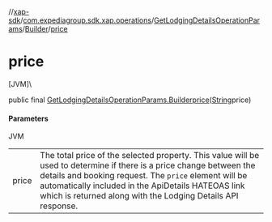 //[xap-sdk](../../../../index.md)/[com.expediagroup.sdk.xap.operations](../../index.md)/[GetLodgingDetailsOperationParams](../index.md)/[Builder](index.md)/[price](price.md)

# price

[JVM]\

public final [GetLodgingDetailsOperationParams.Builder](index.md)[price](price.md)([String](https://docs.oracle.com/javase/8/docs/api/java/lang/String.html)price)

#### Parameters

JVM

| | |
|---|---|
| price | The total price of the selected property.  This value will be used to determine if there is a price change between the details and booking request.  The `price` element will be automatically included in the ApiDetails HATEOAS link which is returned along with the Lodging Details API response. |
